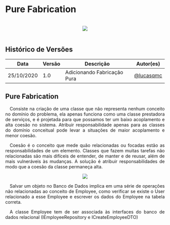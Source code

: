 # Pure Fabrication
<br>
<div style="display: flex; justify-content: center; align-items:center;">
    <img src="https://unbarqdsw.github.io/2020.1_G11_SYA/assets/gofs/pattern.png">
</div>
<br>



## **Histórico de Versões**
Data | Versão | Descrição | Autor(es) 
---- | ----------- | ------ | ---------
25/10/2020 | 1.0 | Adicionando Fabricação Pura | [@lucasqmc](http://github.com/lucasqmc) 

## **Pure Fabrication**
<p align="justify">&emsp;Consiste na criação de uma classe que não representa nenhum conceito no domínio do problema, ela apenas funciona como uma classe prestadora de serviços, e é projetada para que possamos ter um baixo acoplamento e alta coesão no sistema. Atribuir responsabilidade apenas para as classes do domínio
conceitual pode levar a situações de maior acoplamento e menor
coesão. </p>

<p align="justify">&emsp;Coesão é o conceito que mede quão relacionadas ou focadas estão as
responsabilidades de um elemento. Classes que fazem muitas tarefas não relacionadas são
mais difíceis de entender, de manter e de reusar, além de
mais vulneráveis às mudanças. A solução é atribuir responsabilidades de modo que a coesão da
classe permaneça alta. </p>

<div style="display: flex; justify-content: center; align-items:center;">
    <img src="https://unbarqdsw.github.io/2020.1_G11_SYA/assets/grasps/service-class.png">
</div>

<p align="justify">&emsp;Salvar um objeto no Banco de Dados implica em uma série de operações não relacionadas ao conceito de Employee, como verificar se existe o User relacionado a esse Employee e escrever os dados do Employee na tabela correta. </p>

<p align="justify">&emsp;A classe Employee tem de ser associada às interfaces do banco de dados relacional (IEmployeeRepository e ICreateEmployeeDTO)</p>







